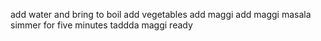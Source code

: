 add water and bring to boil
add  vegetables
add maggi
add maggi masala
simmer for five minutes
taddda maggi ready
